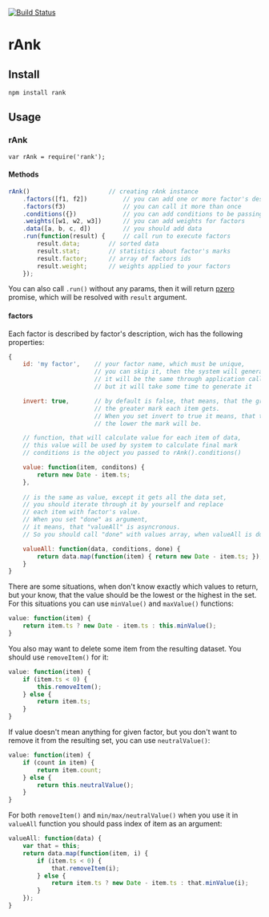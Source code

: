 [![Build Status](https://travis-ci.org/artjock/rAnk.png)](https://travis-ci.org/artjock/rAnk)

rAnk
====

## Install

    npm install rank

## Usage

### rAnk

    var rAnk = require('rank');
    
#### Methods

```javascript
rAnk()                      // creating rAnk instance
    .factors([f1, f2])          // you can add one or more factor's description
    .factors(f3)                // you can call it more than once
    .conditions({})             // you can add conditions to be passing in each factor
    .weights([w1, w2, w3])      // you can add weights for factors
    .data([a, b, c, d])         // you should add data
    .run(function(result) {     // call run to execute factors
        result.data;        // sorted data
        result.stat;        // statistics about factor's marks
        result.factor;      // array of factors ids
        result.weight;      // weights applied to your factors
    });
```
        
You can also call `.run()` without any params, then it will return [pzero](https://github.com/artjock/pzero) promise, which will be resolved with `result` argument.

#### factors

Each factor is described by factor's description, wich has the following properties:

```javascript
{
    id: 'my factor',    // your factor name, which must be unique,
                        // you can skip it, then the system will generate it for you
                        // it will be the same through application calls,
                        // but it will take some time to generate it

    invert: true,       // by default is false, that means, that the greater value you have,
                        // the greater mark each item gets.
                        // When you set invert to true it means, that the greater value you have,
                        // the lower the mark will be.

    // function, that will calculate value for each item of data,
    // this value will be used by system to calculate final mark
    // conditions is the object you passed to rAnk().conditions()

    value: function(item, conditons) {
        return new Date - item.ts;
    },
    
    // is the same as value, except it gets all the data set,
    // you should iterate through it by yourself and replace
    // each item with factor's value.
    // When you set "done" as argument,
    // it means, that "valueAll" is asyncronous.
    // So you should call "done" with values array, when valueAll is done

    valueAll: function(data, conditions, done) {
        return data.map(function(item) { return new Date - item.ts; });
    }
}
```
    
There are some situations, when don't know exactly which values to return, but your know, that the value should be the lowest or the highest in the set. For this situations you can use `minValue()` and `maxValue()` functions:

```javascript
value: function(item) {
    return item.ts ? new Date - item.ts : this.minValue();
}
```
    
You also may want to delete some item from the resulting dataset. You should use `removeItem()` for it:

```javascript
value: function(item) {
    if (item.ts < 0) {
        this.removeItem();
    } else {
        return item.ts;
    }
}
```
    
If value doesn't mean anything for given factor, but you don't want to remove it from the resulting set, you can use `neutralValue()`:

```javascript
value: function(item) {
    if (count in item) {
        return item.count;
    } else {
        return this.neutralValue();
    }
}
```
    
For both `removeItem()` and `min/max/neutralValue()` when you use it in `valueAll` function you should pass index of item as an argument:

```javascript
valueAll: function(data) {
    var that = this;
    return data.map(function(item, i) {
        if (item.ts < 0) {
            that.removeItem(i);
        } else {
            return item.ts ? new Date - item.ts : that.minValue(i);
        }
    });
}
```

